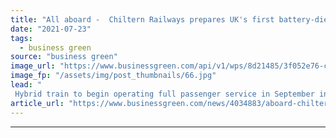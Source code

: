 ```yaml
---
title: "All aboard -  Chiltern Railways prepares UK's first battery-diesel train for full service"
date: "2021-07-23"
tags: 
  - business green
source: "business green"
image_url: "https://www.businessgreen.com/api/v1/wps/8d21485/3f052e76-c198-4938-84ad-c9a5843e0a2e/8/HybridFLEX-Train-185x114.jpg"
image_fp: "/assets/img/post_thumbnails/66.jpg"
lead: "
 Hybrid train to begin operating full passenger service in September in a bid to offer greener and quieter journeys ..."
article_url: "https://www.businessgreen.com/news/4034883/aboard-chiltern-railways-prepares-uk-battery-diesel-train-service"
---
```


---
